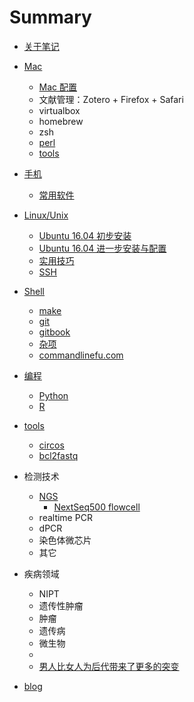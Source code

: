 # Summary

* [关于笔记](README.md)
* [Mac](utils/Mac/README.md)
   * [Mac 配置](utils/Mac/Mac_setup.md)
   * 文献管理：Zotero + Firefox + Safari
   * virtualbox
   * homebrew
   * zsh
   * [perl](utils/Mac/perl.md)
   * [tools](utils/Mac/tools.md)
* [手机](utils/smartphone/README.md)
   * [常用软件](utils/smartphone/good_apps.md)
* [Linux/Unix](utils/Linux/README.md)
   * [Ubuntu 16.04 初步安装](utils/Linux/install_Ubuntu_16.04.md)
   * [Ubuntu 16.04 进一步安装与配置](utils/Linux/config_Ubuntu_16.04.md)
   * [实用技巧](utils/Linux/best_practices.md)
   * [SSH](utils/Linux/ssh.md)
* [Shell](utils/Shell/README.md)
   * [make](utils/Shell/make.md)
   * [git](utils/Shell/git.md)
   * [gitbook](utils/Shell/gitbook.md)
   * [杂项](utils/Shell/misc.md)
   * [commandlinefu.com](utils/Shell/tips_from_commandlinefu.md)
* [编程](utils/Programming/README.md)
   * [Python](utils/Programming/Python/README.md)
   * [R](utils/Programming/R/README.md)
* [tools](bioinf/tools/README.md)
   * [circos](bioinf/tools/circos.md)
   * [bcl2fastq](bioinf/tools/bcl2fastq.md)

* 检测技术
   * [NGS](clinical/NGS/README.md)
       * [NextSeq500 flowcell](clinical/NGS/NextSeq500_flowcell.md)
   * realtime PCR
   * dPCR
   * 染色体微芯片
   * 其它
* 疾病领域
   * NIPT
   * 遗传性肿瘤
   * 肿瘤
   * 遗传病
   * 微生物
   * 
   * [男人比女人为后代带来了更多的突变](misc/males-contribute-more-mutations-than-females.md)
* [blog](blog)


